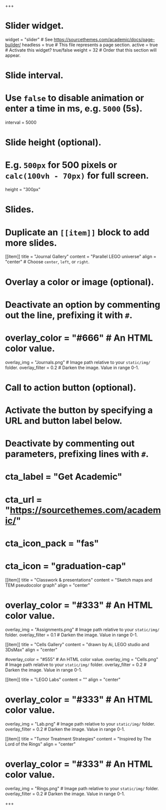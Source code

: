 +++
# Slider widget.
widget = "slider"  # See https://sourcethemes.com/academic/docs/page-builder/
headless = true  # This file represents a page section.
active = true  # Activate this widget? true/false
weight = 32  # Order that this section will appear.

# Slide interval.
# Use `false` to disable animation or enter a time in ms, e.g. `5000` (5s).
interval = 5000

# Slide height (optional).
# E.g. `500px` for 500 pixels or `calc(100vh - 70px)` for full screen.
height = "300px"

# Slides.
# Duplicate an `[[item]]` block to add more slides.
[[item]]
  title = "Journal Gallery"
  content = "Parallel LEGO universe"
  align = "center"  # Choose `center`, `left`, or `right`.

  # Overlay a color or image (optional).
  #   Deactivate an option by commenting out the line, prefixing it with `#`.
 # overlay_color = "#666"  # An HTML color value.
  overlay_img = "Journals.png"  # Image path relative to your `static/img/` folder.
  overlay_filter = 0.2  # Darken the image. Value in range 0-1.

  # Call to action button (optional).
  #   Activate the button by specifying a URL and button label below.
  #   Deactivate by commenting out parameters, prefixing lines with `#`.
  # cta_label = "Get Academic"
  # cta_url = "https://sourcethemes.com/academic/"
  # cta_icon_pack = "fas"
  # cta_icon = "graduation-cap"
  
   [[item]]
  title = "Classwork & presentations"
  content = "Sketch maps and TEM pseudocolor graph"
  align = "center"

 # overlay_color = "#333"  # An HTML color value.
  overlay_img = "Assignments.png"  # Image path relative to your `static/img/` folder.
  overlay_filter = 0.1  # Darken the image. Value in range 0-1.

[[item]]
  title = "Cells Gallery"
  content = "drawn by Ai, LEGO studio and 3DsMax"
  align = "center"

  #overlay_color = "#555"  # An HTML color value.
  overlay_img = "Cells.png"  # Image path relative to your `static/img/` folder.
  overlay_filter = 0.2  # Darken the image. Value in range 0-1.

[[item]]
  title = "LEGO Labs"
  content = ""
  align = "center"

 # overlay_color = "#333"  # An HTML color value.
  overlay_img = "Lab.png"  # Image path relative to your `static/img/` folder.
  overlay_filter = 0.2  # Darken the image. Value in range 0-1.
  
  [[item]]
  title = "Tumor Treatment Strategies"
  content = "Inspired by The Lord of the Rings"
  align = "center"

 # overlay_color = "#333"  # An HTML color value.
  overlay_img = "Rings.png"  # Image path relative to your `static/img/` folder.
  overlay_filter = 0.2  # Darken the image. Value in range 0-1.
  
 
+++
